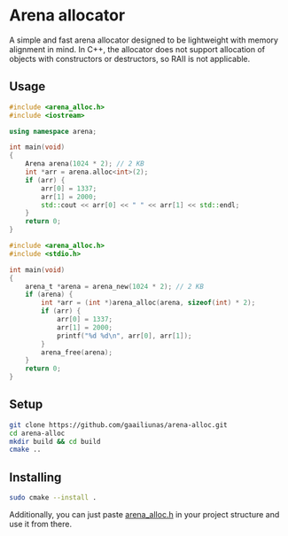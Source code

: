 # Arena allocator
A simple and fast arena allocator designed to be lightweight with memory alignment in mind.
In C++, the allocator does not support allocation of objects with constructors or destructors, so RAII is not applicable.

## Usage 
```cpp
#include <arena_alloc.h>
#include <iostream>

using namespace arena;

int main(void)
{
    Arena arena(1024 * 2); // 2 KB
    int *arr = arena.alloc<int>(2);
    if (arr) {
        arr[0] = 1337;
        arr[1] = 2000;
        std::cout << arr[0] << " " << arr[1] << std::endl;    
    }
    return 0;
}
```

```c
#include <arena_alloc.h>
#include <stdio.h>

int main(void)
{
    arena_t *arena = arena_new(1024 * 2); // 2 KB
    if (arena) {
        int *arr = (int *)arena_alloc(arena, sizeof(int) * 2);
        if (arr) {
            arr[0] = 1337;
            arr[1] = 2000;
            printf("%d %d\n", arr[0], arr[1]);
        }
        arena_free(arena);
    }
    return 0;
}
```

## Setup
```bash
git clone https://github.com/gaailiunas/arena-alloc.git
cd arena-alloc
mkdir build && cd build
cmake ..
```

## Installing
```bash
sudo cmake --install .
```
Additionally, you can just paste [arena_alloc.h](include/arena_alloc.h) in your project structure and use it from there.
